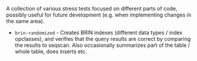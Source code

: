 A collection of various stress tests focused on different parts of code,
possibly useful for future development (e.g. when implementing changes
in the same area).


* `brin-randomized` - Creates BRIN indexes (different data types / index
   opclasses), and verifies that the query results are correct by
   comparing the results to seqscan. Also occasionally summarizes part
   of the table / whole table, does inserts etc.
